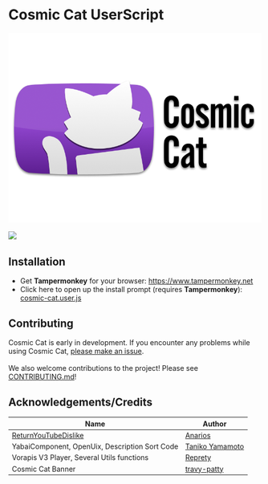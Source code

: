 # Cosmic Cat UserScript
<p align="center">
    <img src="https://github.com/thistlecafe/cosmic-cat-branding/blob/main/banner.png?raw=true" alt="Cosmic Cat Banner">
</p>

![](https://img.shields.io/badge/version-0.6.x-purple?style=flat-square)

## Installation
- Get **Tampermonkey** for your browser: https://www.tampermonkey.net<br/>
- Click here to open up the install prompt (requires **Tampermonkey**): [cosmic-cat.user.js](https://github.com/ciulinuwu/cosmic-cat/raw/main/cosmic-cat.user.js)

## Contributing
Cosmic Cat is early in development. If you encounter any problems while using Cosmic Cat, [please make an issue](https://github.com/thistlecafe/cosmic-cat/issues/new?template=bug-issue.yml).<br/></br>
We also welcome contributions to the project! Please see [CONTRIBUTING.md](https://github.com/thistlecafe/cosmic-cat/blob/main/CONTRIBUTING.md)!
 
## Acknowledgements/Credits
| Name | Author |
| ------------- | ------------- |
| [ReturnYouTubeDislike](https://github.com/Anarios/return-youtube-dislike) | [Anarios](https://github.com/Anarios) |
| YabaiComponent, OpenUix, Description Sort Code | [Taniko Yamamoto](https://github.com/YukisCoffee) |
| Vorapis V3 Player, Several Utils functions | [Reprety](https://github.com/VORAPIS) |
| Cosmic Cat Banner | [travy-patty](https://github.com/travy-patty) |

